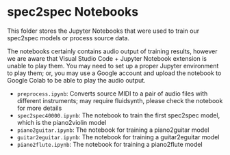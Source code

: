 # spec2spec Notebooks

This folder stores the Jupyter Notebooks that were used to train our spec2spec models or process source data.

The notebooks certainly contains audio output of training results, however we are aware that Visual Studio Code + Jupyter Notebook extension is unable to play them. You may need to set up a proper Jupyter environment to play them; or, you may use a Google account and upload the notebook to Google Colab to be able to play the audio output.

- `preprocess.ipynb`: Converts source MIDI to a pair of audio files with different instruments; may require fluidsynth, please check the notebook for more details
- `spec2spec40000.ipynb`: The notebook to train the first spec2spec model, which is the piano2violin model
- `piano2guitar.ipynb`: The notebook for training a piano2guitar model
- `guitar2eguitar.ipynb`: The notebook for training a guitar2eguitar model
- `piano2flute.ipynb`: The notebook for training a piano2flute model

